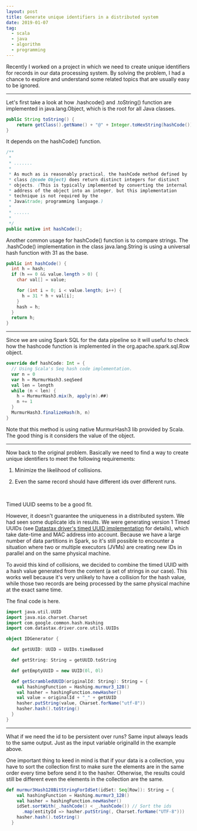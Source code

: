 ```yaml
---
layout: post
title: Generate unique identifiers in a distributed system
date: 2019-01-07
tag:
  - scala
  - java
  - algorithm
  - programming
---
```



Recently I worked on a project in which we need to create unique identifiers for records in our data processing system. By solving the problem, I had a chance to explore and understand some related topics that are usually easy to be ignored.


--------------------

Let's first take a look at how .hashcode() and .toString() function are implemented in java.lang.Object, which is the root for all Java classes.

```java
public String toString() {
    return getClass().getName() + "@" + Integer.toHexString(hashCode());
}
```
It depends on the hashCode() function.

```java
/**
 *
 * .......
 *
 * As much as is reasonably practical, the hashCode method defined by
 * class {@code Object} does return distinct integers for distinct
 * objects. (This is typically implemented by converting the internal
 * address of the object into an integer, but this implementation
 * technique is not required by the
 * Java&trade; programming language.)
 *
 * ......
 *
 */
public native int hashCode();

```

Another common usage for hashCode() function is to compare strings. The .hashCode() implementation in the class java.lang.String is using a universal hash function with 31 as the base.

```java
public int hashCode() {
  int h = hash;
  if (h == 0 && value.length > 0) {
    char val[] = value;

    for (int i = 0; i < value.length; i++) {
      h = 31 * h + val[i];
    }
    hash = h;
  }
  return h;
}
```


-----------------

Since we are using Spark SQL for the data pipeline so it will useful to check how the hashcode function is implemented in the org.apache.spark.sql.Row object.

```scala
override def hashCode: Int = {
  // Using Scala's Seq hash code implementation.
  var n = 0
  var h = MurmurHash3.seqSeed
  val len = length
  while (n < len) {
    h = MurmurHash3.mix(h, apply(n).##)
    n += 1
  }
  MurmurHash3.finalizeHash(h, n)
}
```

Note that this method is using native MurmurHash3 lib provided by Scala. The good thing is it considers the value of the object.

-----------------


Now back to the original problem. Basically we need to find a way to create unique identifiers to meet the following requirements:<br/>

1) Minimize the likelihood of collisions.<br/>

2) Even the same record should have different ids over different runs.<br/>

<br/>

Timed UUID seems to be a good fit.

However, it doesn't guarantee the uniqueness in a distributed system. We had seen some duplicate ids in results. We were generating version 1 Timed UUIDs (see [Datastax driver's timed UUID implementation](https://docs.datastax.com/en/drivers/java/2.0/com/datastax/driver/core/utils/UUIDs.html#timeBased--) for details), which take date-time and MAC address into account.
Because we have a large number of data partitions in Spark, so it's still possible to encounter a situation where two or multiple executors (JVMs) are creating new IDs in parallel and on the same physical machine.





To avoid this kind of collisions, we decided to combine the timed UUID with a hash value generated from the content (a set of strings in our case). This works well because it's very unlikely to have a collision for the hash value, while those two records are being processed by the same physical machine at the exact same time.



The final code is here.

```scala
import java.util.UUID
import java.nio.charset.Charset
import com.google.common.hash.Hashing
import com.datastax.driver.core.utils.UUIDs

object IDGenerator {

  def getUUID: UUID = UUIDs.timeBased

  def getString: String = getUUID.toString

  def getEmptyUUID = new UUID(0l, 0l)

  def getScrambledUUID(originalId: String): String = {
    val hashingFunction = Hashing.murmur3_128()
    val hasher = hashingFunction.newHasher()
    val value = originalId + "_" + getUUID
    hasher.putString(value, Charset.forName("utf-8"))
    hasher.hash().toString()
  }
}

```
------------------

What if we need the id to be persistent over runs? Same input always leads to the same output. Just as the input variable originalId in the example above.<br/>

One important thing to keed in mind is that if your data is a collection, you have to sort the collection first to make sure the elements are in the same order every time before send it to the hasher. Otherwise, the results could still be different even the elements in the collection are the same.

```scala
def murmur3Hash128BitStringForIdSet(idSet: Seq[Row]): String = {
    val hashingFunction = Hashing.murmur3_128()
    val hasher = hashingFunction.newHasher()
    idSet.sortWith(_.hashCode() < _.hashCode()) // Sort the ids
      .map(entityId => hasher.putString(, Charset.forName("UTF-8")))
    hasher.hash().toString()
  }

```
